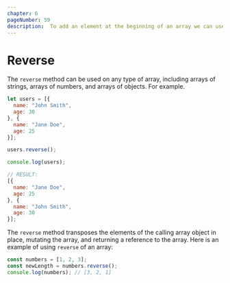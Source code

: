 ```yaml
---
chapter: 6
pageNumber: 59 
description:  To add an element at the beginning of an array we can use the reverse method. It modifies the original array and return the new array length.
---
```

# Reverse

The `reverse` method can be used on any type of array, including arrays of strings, arrays of numbers, and arrays of objects. For example.

```javascript
let users = [{
  name: "John Smith",
  age: 30
}, {
  name: "Jane Doe",
  age: 25
}];

users.reverse();

console.log(users);

// RESULT: 
[{
  name: "Jane Doe",
  age: 25
}, {
  name: "John Smith",
  age: 30
}];
```

The `reverse` method transposes the elements of the calling array object in place, mutating the array, and returning a reference to the array.
Here is an example of using `reverse` of an array:

```javascript
const numbers = [1, 2, 3];
const newLength = numbers.reverse();
console.log(numbers); // [3, 2, 1]
```
